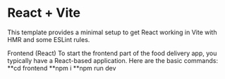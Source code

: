 # React + Vite

This template provides a minimal setup to get React working in Vite with HMR and some ESLint rules.

Frontend (React)
To start the frontend part of the food delivery app, you typically have a React-based application. Here are the basic commands:
**cd frontend
**npm i
**npm run dev
